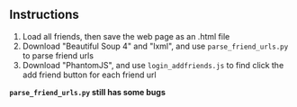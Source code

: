 ## Instructions
1. Load all friends, then save the web page as an .html file
2. Download "Beautiful Soup 4" and "lxml", and use `parse_friend_urls.py` to parse friend urls
3. Download "PhantomJS", and use `login_addfriends.js` to find click the add friend button for each friend url

**`parse_friend_urls.py` still has some bugs**